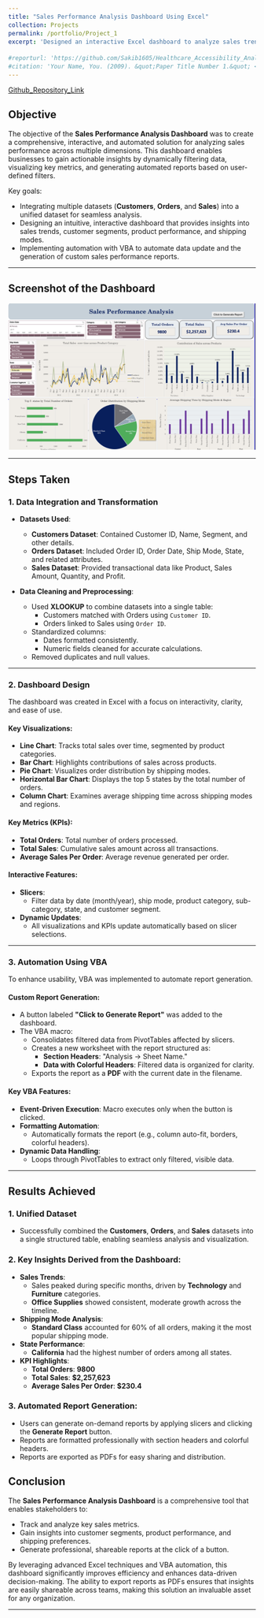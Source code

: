 ```yaml
---
title: "Sales Performance Analysis Dashboard Using Excel"
collection: Projects
permalink: /portfolio/Project_1
excerpt: 'Designed an interactive Excel dashboard to analyze sales trends, customer segmentation, product analytics, and geographic insights with time-based analysis for seasonal trends. Implemented VBA macros with event-driven programming to automate data updates, dynamic filtering, and report generation.'

#reporturl: 'https://github.com/Sakib1605/Healthcare_Accessibility_Analysisis/blob/main/Final%20Report.pdf'
#citation: 'Your Name, You. (2009). &quot;Paper Title Number 1.&quot; <i>Journal 1</i>. 1(1).'
---
```


[Github_Repository_Link](https://github.com/Sakib1605/Sales-Performance-Analysis-Dashboard-Using-Excel)



## **Objective**

The objective of the **Sales Performance Analysis Dashboard** was to create a comprehensive, interactive, and automated solution for analyzing sales performance across multiple dimensions. This dashboard enables businesses to gain actionable insights by dynamically filtering data, visualizing key metrics, and generating automated reports based on user-defined filters. 

Key goals:
- Integrating multiple datasets (**Customers**, **Orders**, and **Sales**) into a unified dataset for seamless analysis.
- Designing an intuitive, interactive dashboard that provides insights into sales trends, customer segments, product performance, and shipping modes.
- Implementing automation with VBA to automate data update and the generation of custom sales performance reports.

---

## **Screenshot of the Dashboard**

![Sales Performance Analysis Dashboard](dashboard_screenshot.png)

---

## **Steps Taken**

### **1. Data Integration and Transformation**

- **Datasets Used**:
  - **Customers Dataset**: Contained Customer ID, Name, Segment, and other details.
  - **Orders Dataset**: Included Order ID, Order Date, Ship Mode, State, and related attributes.
  - **Sales Dataset**: Provided transactional data like Product, Sales Amount, Quantity, and Profit.

- **Data Cleaning and Preprocessing**:
  - Used **XLOOKUP** to combine datasets into a single table:
    - Customers matched with Orders using `Customer ID`.
    - Orders linked to Sales using `Order ID`.
  - Standardized columns:
    - Dates formatted consistently.
    - Numeric fields cleaned for accurate calculations.
  - Removed duplicates and null values.

---

### **2. Dashboard Design**

The dashboard was created in Excel with a focus on interactivity, clarity, and ease of use.

#### **Key Visualizations**:
- **Line Chart**: Tracks total sales over time, segmented by product categories.
- **Bar Chart**: Highlights contributions of sales across products.
- **Pie Chart**: Visualizes order distribution by shipping modes.
- **Horizontal Bar Chart**: Displays the top 5 states by the total number of orders.
- **Column Chart**: Examines average shipping time across shipping modes and regions.

#### **Key Metrics (KPIs)**:
- **Total Orders**: Total number of orders processed.
- **Total Sales**: Cumulative sales amount across all transactions.
- **Average Sales Per Order**: Average revenue generated per order.

#### **Interactive Features**:
- **Slicers**:
  - Filter data by date (month/year), ship mode, product category, sub-category, state, and customer segment.
- **Dynamic Updates**:
  - All visualizations and KPIs update automatically based on slicer selections.

---

### **3. Automation Using VBA**

To enhance usability, VBA was implemented to automate report generation.

#### **Custom Report Generation**:
- A button labeled **"Click to Generate Report"** was added to the dashboard.
- The VBA macro:
  - Consolidates filtered data from PivotTables affected by slicers.
  - Creates a new worksheet with the report structured as:
    - **Section Headers**: "Analysis -> Sheet Name."
    - **Data with Colorful Headers**: Filtered data is organized for clarity.
  - Exports the report as a **PDF** with the current date in the filename.

#### **Key VBA Features**:
- **Event-Driven Execution**: Macro executes only when the button is clicked.
- **Formatting Automation**:
  - Automatically formats the report (e.g., column auto-fit, borders, colorful headers).
- **Dynamic Data Handling**:
  - Loops through PivotTables to extract only filtered, visible data.

---

## **Results Achieved**

### **1. Unified Dataset**
- Successfully combined the **Customers**, **Orders**, and **Sales** datasets into a single structured table, enabling seamless analysis and visualization.

### **2. Key Insights Derived from the Dashboard**:
- **Sales Trends**:
  - Sales peaked during specific months, driven by **Technology** and **Furniture** categories.
  - **Office Supplies** showed consistent, moderate growth across the timeline.
- **Shipping Mode Analysis**:
  - **Standard Class** accounted for 60% of all orders, making it the most popular shipping mode.
- **State Performance**:
  - **California** had the highest number of orders among all states.
- **KPI Highlights**:
  - **Total Orders**: **9800**
  - **Total Sales**: **$2,257,623**
  - **Average Sales Per Order**: **$230.4**

### **3. Automated Report Generation**:
- Users can generate on-demand reports by applying slicers and clicking the **Generate Report** button.
- Reports are formatted professionally with section headers and colorful headers.
- Reports are exported as PDFs for easy sharing and distribution.


## **Conclusion**

The **Sales Performance Analysis Dashboard** is a comprehensive tool that enables stakeholders to:
- Track and analyze key sales metrics.
- Gain insights into customer segments, product performance, and shipping preferences.
- Generate professional, shareable reports at the click of a button.

By leveraging advanced Excel techniques and VBA automation, this dashboard significantly improves efficiency and enhances data-driven decision-making. The ability to export reports as PDFs ensures that insights are easily shareable across teams, making this solution an invaluable asset for any organization.

---

